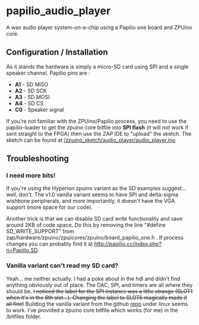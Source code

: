 papilio_audio_player
====================

A wav audio player system-on-a-chip using a Papilio one board and ZPUino core.

## Configuration / Installation
As it stands the hardware is simply a micro-SD card using SPI and a single speaker channel. Papilio pins are :
* **A1** - SD MISO
* **A2** - SD SCK
* **A3** - SD MOSI
* **A4** - SD CS
* **C0** - Speaker signal

If you're not familiar with the ZPUino/Papilio process, you need to use the papilio-loader to get the zpuino core bitfile into **SPI flash** (it will _not_ work if sent straight to the FPGA) then use the ZAP IDE to "upload" the sketch. 
The sketch can be found at [/zpuino_sketch/audio_player/audio_player.ino](https://github.com/cramsay/papilio_audio_player/blob/master/zpuino_sketch/audio_player/audio_player.ino)

## Troubleshooting
### I need more bits!
If you're using the Hyperion zpuino variant as the SD examples suggest... well, don't.
The v1.0 vanilla variant seems to have SPI and delta-sigma wishbone peripherals, and more
importantly, it doesn't have the VGA support (more space for our code).

Another trick is that we can disable SD card write functionality and save around 2KB of
code space. Do this by removing the line "#define SD_WRITE_SUPPORT" from
zap/hardware/zpuino/zpu/cores/zpuino/board_papilio_one.h . If process changes you can
probably find it at http://papilio.cc/index.php?n=Papilio.SD.

### Vanilla variant can't read my SD card?
Yeah... me neither actually. I had a poke about in the hdl and didn't find anything obviously
out of place. The DAC, SPI, and timers are all where they should be. ~~I noticed the label
for the SPI instance was a little strange (SLOT1 when it's in the 6th slot...). Changing the label
to SLOT6 magically made it all fine!~~ Building the vanilla variant from the github [repo](https://github.com/alvieboy/ZPUino-HDL) under linux seems to work. I've provided a zpuino core bitfile which works (for me) in
the /bitfiles folder.
